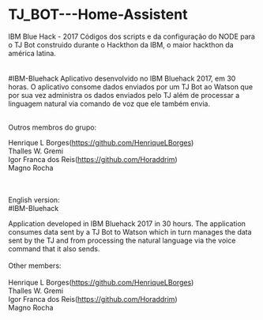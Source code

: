 # TJ_BOT---Home-Assistent
IBM Blue Hack - 2017
Códigos dos scripts e da configuração do NODE para o TJ Bot construido durante o Hackthon da IBM, o maior hackthon da américa latina.<br/>
<br/><br/>
#IBM-Bluehack 
Aplicativo desenvolvido no IBM Bluehack 2017, em 30 horas. O aplicativo consome dados enviados por um TJ Bot ao Watson que por sua vez administra os dados enviados pelo TJ além de processar a linguagem natural via comando de voz que ele também envia. <br/><br/>

Outros membros do grupo:<br/>

Henrique L Borges(https://github.com/HenriqueLBorges)<br/>
Thalles W. Gremi<br/>
Igor Franca dos Reis(https://github.com/Horaddrim)<br/>
Magno Rocha<br/>

<br/><br/>
English version:<br/>
#IBM-Bluehack<br/>

Application developed in IBM Bluehack 2017 in 30 hours. The application consumes data sent by a TJ Bot to Watson which in turn manages the data sent by the TJ and from processing the natural language via the voice command that it also sends.<br/>
<br/>
Other members:<br/>
<br/>
Henrique L Borges(https://github.com/HenriqueLBorges)<br/>
Thalles W. Gremi<br/>
Igor Franca dos Reis(https://github.com/Horaddrim)<br/>
Magno Rocha<br/>
